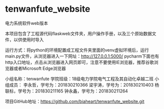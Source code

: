 # tenwanfute_website
电力系统软件web版本

本项目包含了工程源代码flaskweb文件夹，用户操作手册，以及三个原始数据文件，以供使用时导入

运行方式：将python的环境配置成工程文件夹里面的venv虚拟环境后，运行main.py文件，从浏览器进入一下网址：http://127.0.0.1:5000/ pycharm下面也有http入口地址，点击从浏览器进入网页即可，注意不要使用IE浏览器，推荐谷歌浏览器或者Microsoft Edge浏览器

小组名称：tenwanfute
学院班级：18级电力学院电气工程及其自动化卓越二班
小组成员：
李永哲，学号为：201830210366
梁宇涛，学号为：201830210403
杨联标，学号为：201830211165
钟永鑫，学号为：201830211264

项目GitHub地址：https://github.com/biaheart/tenwanfute_website.git


